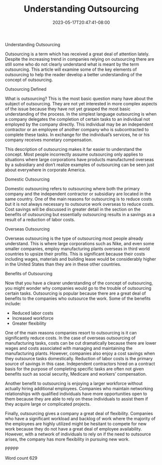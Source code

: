 ﻿---
title: "Understanding Outsourcing"
date: 2023-05-17T20:47:41-08:00
description: "Outsourcing Ebooks and Software Jobs txt Tips for Web Success"
featured_image: "/images/Outsourcing Ebooks and Software Jobs txt.jpg"
tags: ["Outsourcing Ebooks and Software Jobs txt"]
---

Understanding Outsourcing

Outsourcing is a term which has received a great deal of attention lately. Despite the increasing trend in companies relying on outsourcing there are still some who do not clearly understand what is meant by the term outsourcing. This article will examine some of the key elements of outsourcing to help the reader develop a better understanding of the concept of outsourcing. 

Outsourcing Defined

What is outsourcing? This is the most basic question many have about the subject of outsourcing. They are not yet interested in more complex aspects of the issue because they have not yet grasped the most basic understanding of the process. In the simplest language outsourcing is when a company delegates the completion of certain tasks to an individual not employed by the company directly. This individual may be an independent contractor or an employee of another company who is subcontracted to complete these tasks. In exchange for the individual’s services, he or his company receives monetary compensation.

This description of outsourcing makes it far easier to understand the concept. Most people incorrectly assume outsourcing only applies to situations where large corporations have products manufactured overseas by a subsidiary and don’t realize examples of outsourcing can be seen just about everywhere in corporate America. 

Domestic Outsourcing

Domestic outsourcing refers to outsourcing where both the primary company and the independent contractor or subsidiary are located in the same country. One of the main reasons for outsourcing is to reduce costs but it is not always necessary to outsource work overseas to reduce costs. Cost savings will be discussed in greater detail in the section on the benefits of outsourcing but essentially outsourcing results in a savings as a result of a reduction of labor costs. 

Overseas Outsourcing

Overseas outsourcing is the type of outsourcing most people already understand. This is where large corporations such as Nike, and even some smaller companies, employ manufacturing plants overseas in third world countries to upsize their profits. This is significant because their costs including wages, materials and building lease would be considerably higher in the United States than they are in these other countries. 

Benefits of Outsourcing

Now that you have a clearer understanding of the concept of outsourcing, you might wonder why companies would go to the trouble of outsourcing certain tasks. Outsourcing is popular because there are a great deal of benefits to the companies who outsource the work. Some of the benefits include:

* Reduced labor costs
* Increased workforce
* Greater flexibility

One of the main reasons companies resort to outsourcing is it can significantly reduce costs. In the case of overseas outsourcing of manufacturing tasks, costs can be cut dramatically because there are lower wages and costs associated with managing and maintaining the manufacturing plants. However, companies also enjoy a cost savings when they outsource tasks domestically. Reduction of labor costs is the primary source of savings in this case. Independent contractors hired on a contract basis for the purpose of completing specific tasks are often not given benefits such as social security, Medicare and workers’ compensation.

Another benefit to outsourcing is enjoying a larger workforce without actually hiring additional employees. Companies who maintain networking relationships with qualified individuals have more opportunities open to them because they are able to rely on these individuals to assist them if they acquire large or complicated projects. 

Finally, outsourcing gives a company a great deal of flexibility. Companies who have a significant workload and backlog of work where the majority of the employees are highly utilized might be hesitant to compete for new work because they do not have a great deal of employee availability. However, with a network of individuals to rely on if the need to outsource arises, the company has more flexibility in pursuing new work. 

PPPPP

Word count 629


